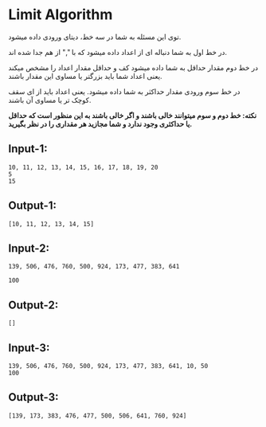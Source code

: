# Limit Algorithm 

توی این مسئله به شما در سه خط، دیتای ورودی داده میشود.

در خط اول به شما دنباله ای از اعداد داده میشود که با "," از هم جدا شده اند.

در خط دوم مقدار حداقل به شما داده میشود کف و حداقل مقدار اعداد را مشخص میکند یعنی اعداد شما باید بزرگتر یا مساوی این مقدار باشند.

در خط سوم ورودی مقدار حداکثر به شما داده میشود. یعنی اعداد باید از ای سقف کوچک تر یا مساوی آن باشند.

**نکته: خط دوم و سوم میتوانند خالی باشند و اگر خالی باشند به این منظور است که حداقل یا حداکثری وجود ندارد و شما مجازید هر مقداری را در نظر بگیرید.**

## Input-1:
```
10, 11, 12, 13, 14, 15, 16, 17, 18, 19, 20
5
15
```

## Output-1:
```
[10, 11, 12, 13, 14, 15]
```

## Input-2:
```
139, 506, 476, 760, 500, 924, 173, 477, 383, 641

100
```

## Output-2:
```
[]
```

## Input-3:
```
139, 506, 476, 760, 500, 924, 173, 477, 383, 641, 10, 50
100

```

## Output-3:
```
[139, 173, 383, 476, 477, 500, 506, 641, 760, 924]
```